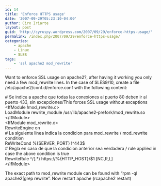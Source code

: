 ```yaml
---
id: 14
title: 'Enforce HTTPS usage'
date: '2007-09-29T05:23:10-04:00'
author: Ciro Iriarte
layout: post
guid: 'http://cyruspy.wordpress.com/2007/09/29/enforce-https-usage/'
permalink: /index.php/2007/09/29/enforce-https-usage/
categories:
    - apache
    - Linux
    - SLES
tags:
    - 'ssl apache2 mod_rewrite'
---
```


Want to enforce SSL usage on apache2?, after having it working you only need a few mod\_rewrite lines. In the case of SLES9/10, create a file /etc/apache2/conf.d/enforce.conf with the following content:

\# Se indica a apache que todas las conexiones al puerto 80 deben ir al puerto 433, sin excepciones/This forces SSL usage without exceptions  
&lt;IfModule !mod\_rewrite.c&gt;  
LoadModule rewrite\_module /usr/lib/apache2-prefork/mod\_rewrite.so  
&lt;/IfModule&gt;  
&lt;IfModule mod\_rewrite.c&gt;  
RewriteEngine on  
\# La siguiente linea indica la condicion para mod\_rewrite / mod\_rewrite condition  
ReWriteCond %{SERVER\_PORT} !^443$  
\# Regla en caso de que la condicion anterior sea verdadera / rule applied in case the above condition is true  
RewriteRule ^/(.\*) https://%{HTTP\_HOST}/$1 \[NC,R,L\]  
&lt;/IfModule&gt;

The exact path to mod\_rewrite module can be found with “rpm -ql apache2|grep rewrite”. Now restart apache (rcapache2 restart)